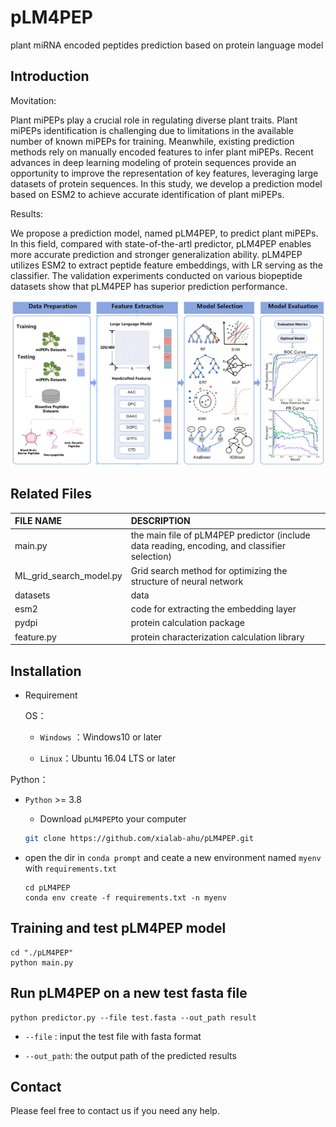 # pLM4PEP

plant miRNA encoded peptides prediction based on protein language model

## Introduction

Movitation:

Plant miPEPs play a crucial role in regulating diverse plant traits. Plant miPEPs identification is challenging due to limitations in the available number of known miPEPs for training. Meanwhile, existing prediction methods rely on manually encoded features to infer plant miPEPs. Recent advances in deep learning modeling of protein sequences provide an opportunity to improve the representation of key features, leveraging large datasets of protein sequences. In this study, we develop a prediction model based on ESM2 to achieve accurate identification of plant miPEPs.

Results:

We propose a prediction model, named pLM4PEP, to predict plant miPEPs. In this field, compared with state-of-the-artl predictor,  pLM4PEP enables more accurate prediction and stronger generalization ability. pLM4PEP utilizes ESM2 to extract peptide feature embeddings, with LR serving as the classifier. The validation experiments conducted on various biopeptide datasets show that pLM4PEP has superior prediction performance.

![draft](./figure/framework.png)

## Related Files

| FILE NAME               | DESCRIPTION                                                                                   |
|:----------------------- |:--------------------------------------------------------------------------------------------- |
| main.py                 | the main file of pLM4PEP predictor (include data reading, encoding, and classifier selection) |
| ML_grid_search_model.py | Grid search method for optimizing the structure of neural network                             |
| datasets                | data                                                                                          |
| esm2                    | code for extracting the embedding layer                                                       |
| pydpi                   | protein calculation package                                                                   |
| feature.py                 | protein characterization calculation library                                                  |

## Installation

- Requirement
  
  OS：
  
  - `Windows` ：Windows10 or later
  
  - `Linux`：Ubuntu 16.04 LTS or later

Python：

- `Python` >= 3.8
  
  - Download `pLM4PEP`to your computer
  
  ```bash
  git clone https://github.com/xialab-ahu/pLM4PEP.git
  ```

- open the dir in `conda prompt` and ceate a new environment named `myenv` with `requirements.txt`
  
  ```
  cd pLM4PEP
  conda env create -f requirements.txt -n myenv
  ```


## Training and test pLM4PEP model
```shell
cd "./pLM4PEP"
python main.py
```

## Run pLM4PEP on a new test fasta file
```shell
python predictor.py --file test.fasta --out_path result
```

- `--file` : input the test file with fasta format

- `--out_path`: the output path of the predicted results


## Contact

Please feel free to contact us if you need any help.
